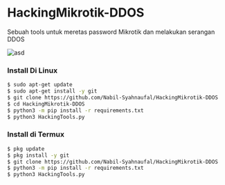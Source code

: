 # HackingMikrotik-DDOS
Sebuah tools untuk meretas password Mikrotik dan melakukan serangan DDOS

![asd](https://user-images.githubusercontent.com/97229948/164305860-b0dd8dd5-a17c-428d-bb52-c9d85c0d6b1e.png)


### Install Di Linux

```BASH
$ sudo apt-get update
$ sudo apt-get install -y git
$ git clone https://github.com/Nabil-Syahnaufal/HackingMikrotik-DDOS
$ cd HackingMikrotik-DDOS
$ python3 -m pip install -r requirements.txt
$ python3 HackingTools.py
```



### Install di Termux

```BASH
$ pkg update
$ pkg install -y git
$ git clone https://github.com/Nabil-Syahnaufal/HackingMikrotik-DDOS
$ python3 -m pip install -r requirements.txt
$ python3 HackingTools.py
```
